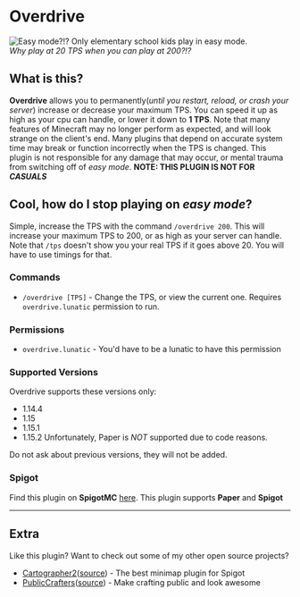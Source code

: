 # **Overdrive**
![Easy mode?!? Only elementary school kids play in easy mode.](https://i.ytimg.com/vi/aEIKunHflIo/hqdefault.jpg)  
*Why play at 20 TPS when you can play at 200?!?*

## **What is this?**
**Overdrive** allows you to permanently(*until you restart, reload, or crash your server*) increase or decrease your maximum TPS. You can speed it up as high as your cpu can handle, or lower it down to **1 TPS**. Note that many features of Minecraft may no longer perform as expected, and will look strange on the client's end. Many plugins that depend on accurate system time may break or function incorrectly when the TPS is changed. This plugin is not responsible for any damage that may occur, or mental trauma from switching off of *easy mode*. **NOTE: THIS PLUGIN IS NOT FOR** ***CASUALS***

## **Cool, how do I stop playing on *easy mode*?**
Simple, increase the TPS with the command `/overdrive 200`. This will increase your maximum TPS to 200, or as high as your server can handle. Note that `/tps` doesn't show you your real TPS if it goes above 20. You will have to use timings for that.

### Commands
- `/overdrive [TPS]` - Change the TPS, or view the current one. Requires `overdrive.lunatic` permission to run.

### Permissions
- `overdrive.lunatic` - You'd have to be a lunatic to have this permission

### Supported Versions
Overdrive supports these versions only:
- 1.14.4
- 1.15
- 1.15.1
- 1.15.2
Unfortunately, Paper is *NOT* supported due to code reasons.

Do not ask about previous versions, they will not be added.  

### Spigot
Find this plugin on **SpigotMC** [here](https://www.spigotmc.org/resources/73779/).
This plugin supports **Paper** and **Spigot**

---
## **Extra**
Like this plugin? Want to check out some of my other open source projects?
- [Cartographer2](https://www.spigotmc.org/resources/46922/)([source](https://github.com/BananaPuncher714/Cartographer2)) - The best minimap plugin for Spigot
- [PublicCrafters](https://www.spigotmc.org/resources/50686/)([source](https://github.com/BananaPuncher714/PublicCrafters)) - Make crafting public and look awesome